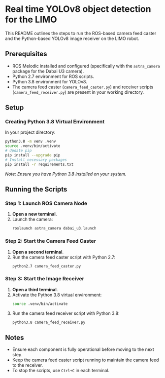 # Real time YOLOv8 object detection for the LIMO

This README outlines the steps to run the ROS-based camera feed caster and the Python-based YOLOv8 image receiver on the LIMO robot.

## Prerequisites

- ROS Melodic installed and configured (specifically with the `astra_camera` package for the Dabai U3 camera).
- Python 2.7 environment for ROS scripts.
- Python 3.8 environment for YOLOv8.
- The camera feed caster (`camera_feed_caster.py`) and receiver scripts (`camera_feed_receiver.py`) are present in your working directory.

## Setup

### Creating Python 3.8 Virtual Environment

In your project directory:

```bash
python3.8 -m venv .venv
source .venv/bin/activate
# Update pip
pip install --upgrade pip
# Install necessary packages
pip install -r requirements.txt
```

_Note: Ensure you have Python 3.8 installed on your system._

## Running the Scripts

### Step 1: Launch ROS Camera Node

1. **Open a new terminal**.
2. Launch the camera:
   ```bash
   roslaunch astra_camera dabai_u3.launch
   ```

### Step 2: Start the Camera Feed Caster

1. **Open a second terminal**.
2. Run the camera feed caster script with Python 2.7:
   ```bash
   python2.7 camera_feed_caster.py
   ```

### Step 3: Start the Image Receiver

1. **Open a third terminal**.
2. Activate the Python 3.8 virtual environment:
   ```bash
   source .venv/bin/activate
   ```
3. Run the camera feed receiver script with Python 3.8:
   ```bash
   python3.8 camera_feed_receiver.py
   ```

## Notes

- Ensure each component is fully operational before moving to the next step.
- Keep the camera feed caster script running to maintain the camera feed to the receiver.
- To stop the scripts, use `Ctrl+C` in each terminal.
